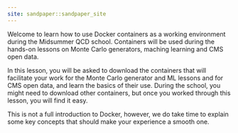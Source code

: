 ```yaml
---
site: sandpaper::sandpaper_site
---
```


Welcome to learn how to use Docker containers as a working environment during the Midsummer QCD school. Containers will be used during the hands-on lessons on Monte Carlo generators, maching learning and CMS open data. 

In this lesson, you will be asked to download the containers that will facilitate your work for the Monte Carlo generator and ML lessons and for CMS open data, and learn the basics of their use. During the school, you might need to download other containers, but once you worked through this lesson, you will find it easy.

This is not a full introduction to Docker, however, we do take time to explain some key concepts that should make your experience a smooth one.
